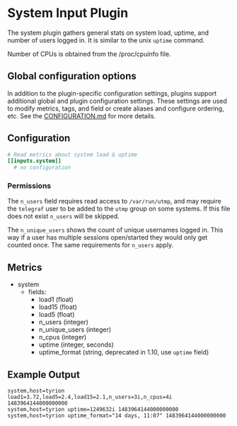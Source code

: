 # System Input Plugin

The system plugin gathers general stats on system load, uptime,
and number of users logged in. It is similar to the unix `uptime` command.

Number of CPUs is obtained from the /proc/cpuinfo file.

## Global configuration options <!-- @/docs/includes/plugin_config.md -->

In addition to the plugin-specific configuration settings, plugins support
additional global and plugin configuration settings. These settings are used to
modify metrics, tags, and field or create aliases and configure ordering, etc.
See the [CONFIGURATION.md][CONFIGURATION.md] for more details.

[CONFIGURATION.md]: ../../../docs/CONFIGURATION.md#plugins

## Configuration

```toml @sample.conf
# Read metrics about system load & uptime
[[inputs.system]]
  # no configuration
```

### Permissions

The `n_users` field requires read access to `/var/run/utmp`, and may require the
`telegraf` user to be added to the `utmp` group on some systems. If this file
does not exist `n_users` will be skipped.

The `n_unique_users` shows the count of unique usernames logged in. This way if
a user has multiple sessions open/started they would only get counted once. The
same requirements for `n_users` apply.

## Metrics

- system
  - fields:
    - load1 (float)
    - load15 (float)
    - load5 (float)
    - n_users (integer)
    - n_unique_users (integer)
    - n_cpus (integer)
    - uptime (integer, seconds)
    - uptime_format (string, deprecated in 1.10, use `uptime` field)

## Example Output

```shell
system,host=tyrion load1=3.72,load5=2.4,load15=2.1,n_users=3i,n_cpus=4i 1483964144000000000
system,host=tyrion uptime=1249632i 1483964144000000000
system,host=tyrion uptime_format="14 days, 11:07" 1483964144000000000
```
